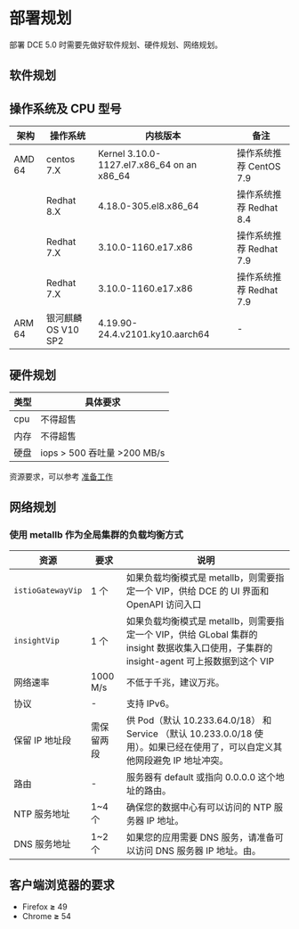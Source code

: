 # 部署规划

部署 DCE 5.0 时需要先做好软件规划、硬件规划、网络规划。

## 软件规划

## 操作系统及 CPU 型号

| **架构** | **操作系统**        | **内核版本**                               | 备注                    |
| -------- | ------------------- | ------------------------------------------ | ----------------------- |
| AMD 64   | centos 7.X          | Kernel 3.10.0-1127.el7.x86_64 on an x86_64 | 操作系统推荐 CentOS 7.9 |
|          | Redhat 8.X          | 4.18.0-305.el8.x86_64                      | 操作系统推荐 Redhat 8.4 |
|          | Redhat 7.X          | 3.10.0-1160.e17.x86                        | 操作系统推荐 Redhat 7.9 |
|          | Redhat 7.X          | 3.10.0-1160.e17.x86                        | 操作系统推荐 Redhat 7.9 |
| ARM 64   | 银河麒麟 OS V10 SP2  | 4.19.90-24.4.v2101.ky10.aarch64            | -                       |

## 硬件规划

| **类型** | **具体要求**                |
| -------- | -------------------------  |
| cpu      | 不得超售                    |
| 内存     | 不得超售                    |
| 硬盘     | iops > 500 吞吐量 >200 MB/s |

资源要求，可以参考 [准备工作](./prepare)

## 网络规划

### 使用 metallb 作为全局集群的负载均衡方式

| **资源**          | **要求** | **说明**                                                                                       |
| ----------------- | -------- | -------------------------------------------------------------------------------------------- |
| `istioGatewayVip` | 1 个     | 如果负载均衡模式是 metallb，则需要指定一个 VIP，供给 DCE 的 UI 界面和 OpenAPI 访问入口                                                      |
| `insightVip`      | 1 个     | 如果负载均衡模式是 metallb，则需要指定一个 VIP，供给 GLobal 集群的 insight 数据收集入口使用，子集群的 insight-agent 可上报数据到这个 VIP                          |
| 网络速率          | 1000 M/s | 不低于千兆，建议万兆。                                                                           |
| 协议              | -        | 支持 IPv6。                                                           |
| 保留 IP 地址段    | 需保留两段 | 供 Pod（默认 10.233.64.0/18） 和 Service （默认 10.233.0.0/18 使用）。如果已经在使用了，可以自定义其他网段避免 IP 地址冲突。
| 路由              | -        | 服务器有 default 或指向 0.0.0.0 这个地址的路由。                                                                            |
| NTP 服务地址      | 1~4 个    | 确保您的数据中心有可以访问的 NTP 服务器 IP 地址。          |
| DNS 服务地址      | 1~2 个    | 如果您的应用需要 DNS 服务，请准备可以访问 DNS 服务器 IP 地址。由。                                                                            |


## 客户端浏览器的要求

- Firefox **≥** 49
- Chrome **≥** 54